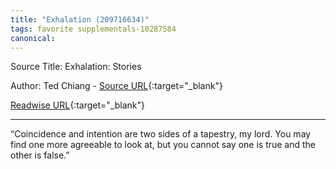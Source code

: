 ```yaml
---
title: "Exhalation (209716634)"
tags: favorite supplementals-10287584
canonical: 
---
```


Source Title: Exhalation: Stories

Author: Ted Chiang - [Source URL](){:target="_blank"}

[Readwise URL](https://readwise.io/open/209716634){:target="_blank"}

---

“Coincidence and intention are two sides of a tapestry, my lord. You may find one more agreeable to look at, but you cannot say one is true and the other is false.”
